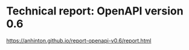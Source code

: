 # Technical report: OpenAPI version 0.6

https://anhinton.github.io/report-openapi-v0.6/report.html

